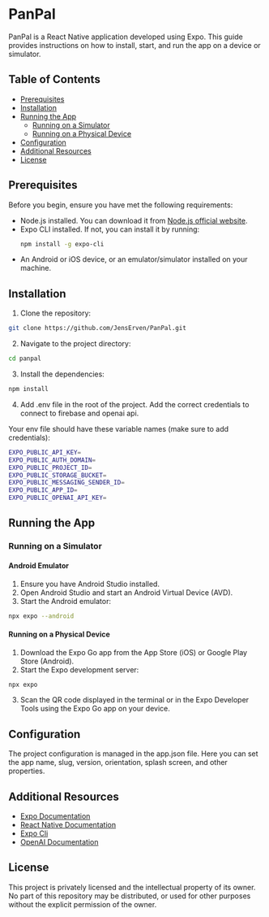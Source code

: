 # PanPal

PanPal is a React Native application developed using Expo. This guide provides instructions on how to install, start, and run the app on a device or simulator.

## Table of Contents

- [Prerequisites](#prerequisites)
- [Installation](#installation)
- [Running the App](#running-the-app)
  - [Running on a Simulator](#running-on-a-simulator)
  - [Running on a Physical Device](#running-on-a-physical-device)
- [Configuration](#configuration)
- [Additional Resources](#additional-resources)
- [License](#license)

## Prerequisites

Before you begin, ensure you have met the following requirements:

- Node.js installed. You can download it from [Node.js official website](https://nodejs.org/).
- Expo CLI installed. If not, you can install it by running:
  ```sh
  npm install -g expo-cli
  ```
- An Android or iOS device, or an emulator/simulator installed on your machine.

## Installation

1. Clone the repository:

```sh
git clone https://github.com/JensErven/PanPal.git
```

2. Navigate to the project directory:

```sh
cd panpal
```

3. Install the dependencies:

```sh
npm install
```

4. Add .env file in the root of the project. Add the correct credentials to connect to firebase and openai api.

Your env file should have these variable names (make sure to add credentials):

```sh
EXPO_PUBLIC_API_KEY=
EXPO_PUBLIC_AUTH_DOMAIN=
EXPO_PUBLIC_PROJECT_ID=
EXPO_PUBLIC_STORAGE_BUCKET=
EXPO_PUBLIC_MESSAGING_SENDER_ID=
EXPO_PUBLIC_APP_ID=
EXPO_PUBLIC_OPENAI_API_KEY=
```

## Running the App

### Running on a Simulator

#### Android Emulator

1. Ensure you have Android Studio installed.
2. Open Android Studio and start an Android Virtual Device (AVD).
3. Start the Android emulator:

```sh
npx expo --android
```

#### Running on a Physical Device

1. Download the Expo Go app from the App Store (iOS) or Google Play Store (Android).
2. Start the Expo development server:

```sh
npx expo
```

3. Scan the QR code displayed in the terminal or in the Expo Developer Tools using the Expo Go app on your device.

## Configuration

The project configuration is managed in the app.json file. Here you can set the app name, slug, version, orientation, splash screen, and other properties.

## Additional Resources

- [Expo Documentation](https://docs.expo.dev/)
- [React Native Documentation](https://reactnative.dev/docs/getting-started)
- [Expo Cli](https://docs.expo.dev/more/expo-cli/)
- [OpenAI Documentation](https://platform.openai.com/docs/api-reference/introduction)

## License

This project is privately licensed and the intellectual property of its owner. No part of this repository may be distributed, or used for other purposes without the explicit permission of the owner.
